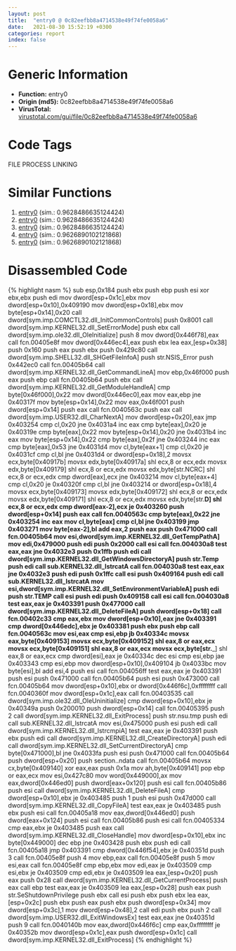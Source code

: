 ```yaml
---
layout: post
title:  "entry0 @ 0c82eefbb8a4714538e49f74fe0058a6"
date:   2021-08-30 15:52:19 +0300
categories: report
index: false
---
```


# Generic Information
- **Function:** entry0
- **Origin (md5):** 0c82eefbb8a4714538e49f74fe0058a6
- **VirusTotal:** [virustotal.com/gui/file/0c82eefbb8a4714538e49f74fe0058a6][virustotal_ref]

# Code Tags
<span class="tag" id="FILE">FILE</span>
<span class="tag" id="PROCESS">PROCESS</span>
<span class="tag" id="LINKING">LINKING</span>


# Similar Functions

1. [entry0][similar_1_ref] (sim.: 0.9628486635124424)
2. [entry0][similar_2_ref] (sim.: 0.9628486635124424)
3. [entry0][similar_3_ref] (sim.: 0.9628486635124424)
4. [entry0][similar_4_ref] (sim.: 0.9626890102121868)
5. [entry0][similar_5_ref] (sim.: 0.9626890102121868)


# Disassembled Code

{% highlight nasm %}
sub esp,0x184
push ebx
push ebp
push esi
xor ebx,ebx
push edi
mov dword[esp+0x1c],ebx
mov dword[esp+0x10],0x409190
mov dword[esp+0x18],ebx
mov byte[esp+0x14],0x20
call dword[sym.imp.COMCTL32.dll_InitCommonControls]
push 0x8001
call dword[sym.imp.KERNEL32.dll_SetErrorMode]
push ebx
call dword[sym.imp.ole32.dll_OleInitialize]
push 8
mov dword[0x446f78],eax
call fcn.00405e8f
mov dword[0x446ec4],eax
push ebx
lea eax,[esp+0x38]
push 0x160
push eax
push ebx
push 0x429c80
call dword[sym.imp.SHELL32.dll_SHGetFileInfoA]
push str.NSIS_Error
push 0x442ec0
call fcn.00405b64
call dword[sym.imp.KERNEL32.dll_GetCommandLineA]
mov ebp,0x46f000
push eax
push ebp
call fcn.00405b64
push ebx
call dword[sym.imp.KERNEL32.dll_GetModuleHandleA]
cmp byte[0x46f000],0x22
mov dword[0x446ec0],eax
mov eax,ebp
jne 0x40317f
mov byte[esp+0x14],0x22
mov eax,0x46f001
push dword[esp+0x14]
push eax
call fcn.0040563c
push eax
call dword[sym.imp.USER32.dll_CharNextA]
mov dword[esp+0x20],eax
jmp 0x403254
cmp cl,0x20
jne 0x4031a4
inc eax
cmp byte[eax],0x20
je 0x40319e
cmp byte[eax],0x22
mov byte[esp+0x14],0x20
jne 0x4031b4
inc eax
mov byte[esp+0x14],0x22
cmp byte[eax],0x2f
jne 0x403244
inc eax
cmp byte[eax],0x53
jne 0x4031d4
mov cl,byte[eax+1]
cmp cl,0x20
je 0x4031cf
cmp cl,bl
jne 0x4031d4
or dword[esp+0x18],2
movsx ecx,byte[0x40917b]
movsx edx,byte[0x40917a]
shl ecx,8
or ecx,edx
movsx edx,byte[0x409179]
shl ecx,8
or ecx,edx
movsx edx,byte[str.NCRC]
shl ecx,8
or ecx,edx
cmp dword[eax],ecx
jne 0x403214
mov cl,byte[eax+4]
cmp cl,0x20
je 0x40320f
cmp cl,bl
jne 0x403214
or dword[esp+0x18],4
movsx ecx,byte[0x409173]
movsx edx,byte[0x409172]
shl ecx,8
or ecx,edx
movsx edx,byte[0x409171]
shl ecx,8
or ecx,edx
movsx edx,byte[str.__D]
shl ecx,8
or ecx,edx
cmp dword[eax-2],ecx
je 0x403260
push dword[esp+0x14]
push eax
call fcn.0040563c
cmp byte[eax],0x22
jne 0x403254
inc eax
mov cl,byte[eax]
cmp cl,bl
jne 0x403199
jmp 0x403271
mov byte[eax-2],bl
add eax,2
push eax
push 0x471000
call fcn.00405b64
mov esi,dword[sym.imp.KERNEL32.dll_GetTempPathA]
mov edi,0x479000
push edi
push 0x2000
call esi
call fcn.004030a8
test eax,eax
jne 0x4032e3
push 0x1ffb
push edi
call dword[sym.imp.KERNEL32.dll_GetWindowsDirectoryA]
push str.Temp
push edi
call sub.KERNEL32.dll_lstrcatA
call fcn.004030a8
test eax,eax
jne 0x4032e3
push edi
push 0x1ffc
call esi
push 0x409164
push edi
call sub.KERNEL32.dll_lstrcatA
mov esi,dword[sym.imp.KERNEL32.dll_SetEnvironmentVariableA]
push edi
push str.TEMP
call esi
push edi
push 0x409158
call esi
call fcn.004030a8
test eax,eax
je 0x403391
push 0x477000
call dword[sym.imp.KERNEL32.dll_DeleteFileA]
push dword[esp+0x18]
call fcn.00402c33
cmp eax,ebx
mov dword[esp+0x10],eax
jne 0x403391
cmp dword[0x446edc],ebx
je 0x403381
push ebx
push ebp
call fcn.0040563c
mov esi,eax
cmp esi,ebp
jb 0x40334c
movsx eax,byte[0x409153]
movsx ecx,byte[0x409152]
shl eax,8
or eax,ecx
movsx ecx,byte[0x409151]
shl eax,8
or eax,ecx
movsx ecx,byte[str.___]
shl eax,8
or eax,ecx
cmp dword[esi],eax
je 0x40334c
dec esi
cmp esi,ebp
jae 0x403343
cmp esi,ebp
mov dword[esp+0x10],0x409104
jb 0x4033bc
mov byte[esi],bl
add esi,4
push esi
call fcn.004056ff
test eax,eax
je 0x403391
push esi
push 0x471000
call fcn.00405b64
push esi
push 0x473000
call fcn.00405b64
mov dword[esp+0x10],ebx
or dword[0x446f6c],0xffffffff
call fcn.0040360f
mov dword[esp+0x1c],eax
call fcn.00403535
call dword[sym.imp.ole32.dll_OleUninitialize]
cmp dword[esp+0x10],ebx
je 0x40349a
push 0x200010
push dword[esp+0x14]
call fcn.00405395
push 2
call dword[sym.imp.KERNEL32.dll_ExitProcess]
push str.nsu.tmp
push edi
call sub.KERNEL32.dll_lstrcatA
mov esi,0x475000
push esi
push edi
call dword[sym.imp.KERNEL32.dll_lstrcmpiA]
test eax,eax
je 0x403391
push ebx
push edi
call dword[sym.imp.KERNEL32.dll_CreateDirectoryA]
push edi
call dword[sym.imp.KERNEL32.dll_SetCurrentDirectoryA]
cmp byte[0x471000],bl
jne 0x4033fa
push esi
push 0x471000
call fcn.00405b64
push dword[esp+0x20]
push section..ndata
call fcn.00405b64
movsx cx,byte[0x409140]
xor eax,eax
push 0x1a
mov ah,byte[0x409141]
pop ebp
or eax,ecx
mov esi,0x427c80
mov word[0x449000],ax
mov eax,dword[0x446ed0]
push dword[eax+0x120]
push esi
call fcn.00405b86
push esi
call dword[sym.imp.KERNEL32.dll_DeleteFileA]
cmp dword[esp+0x10],ebx
je 0x403485
push 1
push esi
push 0x47d000
call dword[sym.imp.KERNEL32.dll_CopyFileA]
test eax,eax
je 0x403485
push ebx
push esi
call fcn.00405a18
mov eax,dword[0x446ed0]
push dword[eax+0x124]
push esi
call fcn.00405b86
push esi
call fcn.00405334
cmp eax,ebx
je 0x403485
push eax
call dword[sym.imp.KERNEL32.dll_CloseHandle]
mov dword[esp+0x10],ebx
inc byte[0x449000]
dec ebp
jne 0x403428
push ebx
push edi
call fcn.00405a18
jmp 0x403391
cmp dword[0x446f54],ebx
je 0x40351d
push 3
call fcn.00405e8f
push 4
mov ebp,eax
call fcn.00405e8f
push 5
mov esi,eax
call fcn.00405e8f
cmp ebp,ebx
mov edi,eax
je 0x403509
cmp esi,ebx
je 0x403509
cmp edi,ebx
je 0x403509
lea eax,[esp+0x20]
push eax
push 0x28
call dword[sym.imp.KERNEL32.dll_GetCurrentProcess]
push eax
call ebp
test eax,eax
je 0x403509
lea eax,[esp+0x28]
push eax
push str.SeShutdownPrivilege
push ebx
call esi
push ebx
push ebx
lea eax,[esp+0x2c]
push ebx
push eax
push ebx
push dword[esp+0x34]
mov dword[esp+0x3c],1
mov dword[esp+0x48],2
call edi
push ebx
push 2
call dword[sym.imp.USER32.dll_ExitWindowsEx]
test eax,eax
jne 0x40351d
push 9
call fcn.0040140b
mov eax,dword[0x446f6c]
cmp eax,0xffffffff
je 0x40352b
mov dword[esp+0x1c],eax
push dword[esp+0x1c]
call dword[sym.imp.KERNEL32.dll_ExitProcess]
{% endhighlight %}


[similar_1_ref]: /report/entry0@e7582fc3dadb394a1457ab7e7fbbe9a7
[similar_2_ref]: /report/entry0@6c8b5339bada4cbd03f0f446da640707
[similar_3_ref]: /report/entry0@8f8b2c5d43e03af62d4bc097b3275f12
[similar_4_ref]: /report/entry0@50dd9b171f3df06f8ac5a3a1a47f5721
[similar_5_ref]: /report/entry0@8cfdb0713f3b8f9b0a5ef775f40cf182
[virustotal_ref]: https://www.virustotal.com/gui/file/0c82eefbb8a4714538e49f74fe0058a6